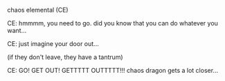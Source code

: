 chaos elemental (CE)

CE:
hmmmm, you need to go. did you know that you can do whatever you want...

CE:
just imagine your door out...

(if they don't leave, they have a tantrum)

CE:
GO! GET OUT! GETTTTT OUTTTTT!!! chaos dragon gets a lot closer...